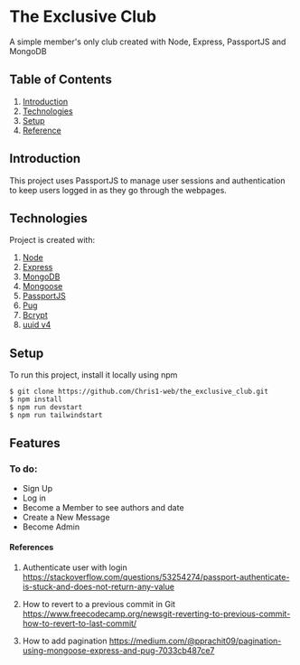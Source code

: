 # The Exclusive Club

A simple member's only club created with Node, Express, PassportJS and MongoDB

## Table of Contents

1. [Introduction](#Introduction)
2. [Technologies](#Technologies)
3. [Setup](#Setup)
4. [Reference](#Reference)

## Introduction

This project uses PassportJS to manage user sessions and authentication to keep users logged in as they go through the webpages.

## Technologies

Project is created with:

1. [Node](https://nodejs.dev/en/)
2. [Express](https://expressjs.com)
3. [MongoDB](https://www.mongodb.com)
4. [Mongoose](https://mongoosejs.com)
5. [PassportJS](https://www.passportjs.org)
6. [Pug](https://pugjs.org/api/getting-started.html)
7. [Bcrypt](https://www.npmjs.com/package/bcryptjs)
8. [uuid v4](https://www.npmjs.com/package/uuidv4)

## Setup

To run this project, install it locally using npm

```
$ git clone https://github.com/Chris1-web/the_exclusive_club.git
$ npm install
$ npm run devstart
$ npm run tailwindstart
```

## Features

<!-- add images to this section, lobatan -->

### To do:

- Sign Up
- Log in
- Become a Member to see authors and date
- Create a New Message
- Become Admin

#### References

1. Authenticate user with login
   https://stackoverflow.com/questions/53254274/passport-authenticate-is-stuck-and-does-not-return-any-value

2. How to revert to a previous commit in Git
   https://www.freecodecamp.org/newsgit-reverting-to-previous-commit-how-to-revert-to-last-commit/

3. How to add pagination
   https://medium.com/@pprachit09/pagination-using-mongoose-express-and-pug-7033cb487ce7

<!-- implement admin user -->
<!-- make req.locals -->
<!-- implement pagination -->

